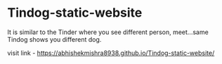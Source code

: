 # Tindog-static-website
It is similar to the Tinder where you see different person, meet...same Tindog shows you different dog.

visit link - https://abhishekmishra8938.github.io/Tindog-static-website/
